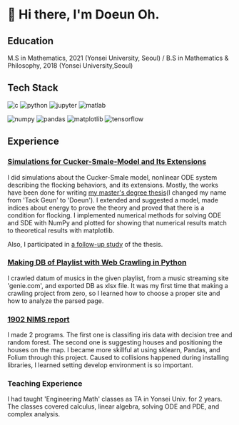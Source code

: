 # :wave: Hi there, I'm Doeun Oh.

## Education
M.S in Mathematics, 2021 (Yonsei University, Seoul) / B.S in Mathematics & Philosophy, 2018 (Yonsei University,Seoul)

## Tech Stack
![c](https://img.shields.io/badge/C-a8b9cc?style=flat-square&logo=c&logoColor=black) ![python](https://img.shields.io/badge/Python-3776ab?style=flat-square&logo=python&logoColor=white) ![jupyter](https://img.shields.io/badge/Jupyter-f37626?style=flat-square&logo=jupyter&logoColor=white) ![matlab](https://img.shields.io/badge/MATLAB-0076a8?style=flat-square&logo=mathworks&logoColor=white)

![numpy](https://img.shields.io/badge/NumPy-013243?style=flat-square&logo=numpy&logoColor=white) ![pandas](https://img.shields.io/badge/pandas-150458?style=flat-square&logo=pandas&logoColor=white) ![matplotlib](https://img.shields.io/badge/matplotlib-11557c?style=flat-square) ![tensorflow](https://img.shields.io/badge/TensorFlow-ff6f00?style=flat-square&logo=tensorflow&logoColor=white)

## Experience
### [Simulations for Cucker-Smale-Model and Its Extensions](https://github.com/neulbo-187/Cucker-Smale-Model)
I did simulations about the Cucker-Smale model, nonlinear ODE system describing the flocking behaviors, and its extensions. Mostly, the works have been done for writing [my master's degree thesis](http://www.riss.kr/search/detail/DetailView.do?p_mat_type=be54d9b8bc7cdb09&control_no=c40c7fb1b28114ebffe0bdc3ef48d419)(I changed my name from 'Tack Geun' to 'Doeun'). I extended and suggested a model, made indices about energy to prove the theory and proved that there is a condition for flocking. I implemented numerical methods for solving ODE and SDE with NumPy and plotted for showing that numerical results match to theoretical results with matplotlib.

Also, I participated in [a follow-up study](https://arxiv.org/abs/2105.07353) of the thesis. 

### [Making DB of Playlist with Web Crawling in Python](https://github.com/neulbo-187/making-DB-with-crawling)
I crawled datum of musics in the given playlist, from a music streaming site 'genie.com', and exported DB as xlsx file. It was my first time that making a crawling project from zero, so I learned how to choose a proper site and how to analyze the parsed page.

### [1902 NIMS report](https://github.com/neulbo-187/1902-NIMS-report)
I made 2 programs. The first one is classifing iris data with decision tree and random forest. The second one is suggesting houses and positioning the houses on the map. I became more skillful at using sklearn, Pandas, and Folium through this project. Caused to collisions happened during installing libraries, I learned setting develop environment is so important. 

### Teaching Experience
I had taught 'Engineering Math' classes as TA in Yonsei Univ. for 2 years. The classes covered calculus, linear algebra, solving ODE and PDE, and complex analysis. 



<!--
**neulbo-187/neulbo-187** is a ✨ _special_ ✨ repository because its `README.md` (this file) appears on your GitHub profile.

Here are some ideas to get you started:

- 🔭 I’m currently working on ...
- 🌱 I’m currently learning ...
- 👯 I’m looking to collaborate on ...
- 🤔 I’m looking for help with ...
- 💬 Ask me about ...
- 📫 How to reach me: ...
- 😄 Pronouns: ...
- ⚡ Fun fact: ...
-->
